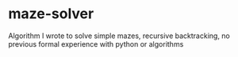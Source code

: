 # maze-solver
Algorithm I wrote to solve simple mazes, recursive backtracking, no previous formal experience with python or algorithms

